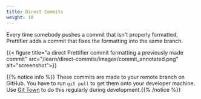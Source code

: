 ```yaml
---
title: Direct Commits
weight: 10
---
```


Every time somebody pushes a commit that isn't properly formatted, Prettifier
adds a commit that fixes the formatting into the same branch.

{{< figure title="a direct Prettifier commit formatting a previously made commit"
           src="/learn/direct-commits/images/commit_annotated.png"
           alt="screenshot">}}

{{% notice info %}} These commits are made to your remote branch on GitHub. You
have to run `git pull` to get them onto your developer machine. Use
[Git Town](http://www.git-town.com) to do this regularly during
development.{{% /notice %}}
